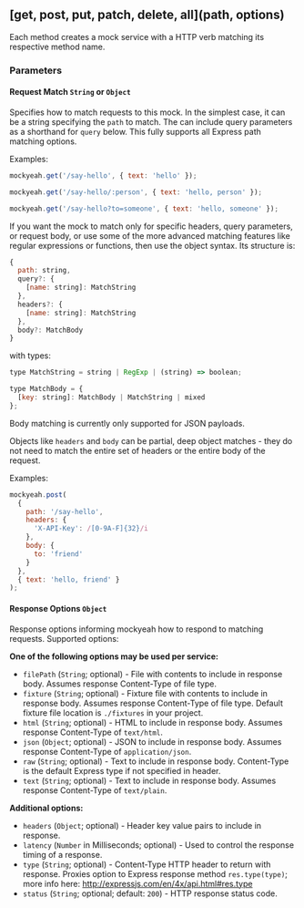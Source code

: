 ## \[get, post, put, patch, delete, all\](path, options)

Each method creates a mock service with a HTTP verb matching its respective method name.

### Parameters

#### Request Match `String` or `Object`

Specifies how to match requests to this mock.
In the simplest case, it can be a string specifying the `path` to match.
The can include query parameters as a shorthand for `query` below.
This fully supports all Express path matching options.

Examples:

```js
mockyeah.get('/say-hello', { text: 'hello' });

mockyeah.get('/say-hello/:person', { text: 'hello, person' });

mockyeah.get('/say-hello?to=someone', { text: 'hello, someone' });
```

If you want the mock to match only for specific headers, query parameters, or request body,
or use some of the more advanced matching features like regular expressions or functions,
then use the object syntax. Its structure is:

<!-- prettier-ignore -->
```js
{
  path: string,
  query?: {
    [name: string]: MatchString
  },
  headers?: {
    [name: string]: MatchString
  },
  body?: MatchBody
}
```

with types:

<!-- prettier-ignore -->
```js
type MatchString = string | RegExp | (string) => boolean;

type MatchBody = {
  [key: string]: MatchBody | MatchString | mixed
};
```

Body matching is currently only supported for JSON payloads.

Objects like `headers` and `body` can be partial, deep object matches - they do not need to match the entire set of headers or the entire body of the request.

Examples:

```js
mockyeah.post(
  {
    path: '/say-hello',
    headers: {
      'X-API-Key': /[0-9A-F]{32}/i
    },
    body: {
      to: 'friend'
    }
  },
  { text: 'hello, friend' }
);
```

#### Response Options `Object`

Response options informing mockyeah how to respond to matching requests. Supported options:

**One of the following options may be used per service:**

* `filePath` (`String`; optional) - File with contents to include in response body. Assumes response Content-Type of file type.
* `fixture` (`String`; optional) - Fixture file with contents to include in response body. Assumes response Content-Type of file type. Default fixture file location is `./fixtures` in your project.
* `html` (`String`; optional) - HTML to include in response body. Assumes response Content-Type of `text/html`.
* `json` (`Object`; optional) - JSON to include in response body. Assumes response Content-Type of `application/json`.
* `raw` (`String`; optional) - Text to include in response body. Content-Type is the default Express type if not specified in header.
* `text` (`String`; optional) - Text to include in response body. Assumes response Content-Type of `text/plain`.

**Additional options:**

* `headers` (`Object`; optional) - Header key value pairs to include in response.
* `latency` (`Number` in Milliseconds; optional) - Used to control the response timing of a response.
* `type` (`String`; optional) - Content-Type HTTP header to return with response. Proxies option to Express response method `res.type(type)`; more info here: http://expressjs.com/en/4x/api.html#res.type
* `status` (`String`; optional; default: `200`) - HTTP response status code.
